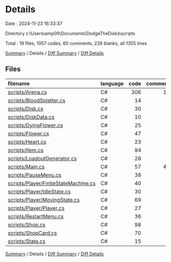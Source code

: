 # Details

Date : 2024-11-23 16:33:37

Directory c:\\Users\\amp09\\Documents\\DodgeTheDisks\\scripts

Total : 19 files,  1057 codes, 60 comments, 238 blanks, all 1355 lines

[Summary](results.md) / Details / [Diff Summary](diff.md) / [Diff Details](diff-details.md)

## Files
| filename | language | code | comment | blank | total |
| :--- | :--- | ---: | ---: | ---: | ---: |
| [scripts/Arena.cs](/scripts/Arena.cs) | C# | 306 | 11 | 54 | 371 |
| [scripts/BloodSplatter.cs](/scripts/BloodSplatter.cs) | C# | 14 | 0 | 2 | 16 |
| [scripts/Disk.cs](/scripts/Disk.cs) | C# | 30 | 0 | 12 | 42 |
| [scripts/DiskData.cs](/scripts/DiskData.cs) | C# | 10 | 0 | 2 | 12 |
| [scripts/DyingFlower.cs](/scripts/DyingFlower.cs) | C# | 25 | 1 | 9 | 35 |
| [scripts/Flower.cs](/scripts/Flower.cs) | C# | 47 | 0 | 17 | 64 |
| [scripts/Heart.cs](/scripts/Heart.cs) | C# | 23 | 0 | 7 | 30 |
| [scripts/Item.cs](/scripts/Item.cs) | C# | 94 | 0 | 6 | 100 |
| [scripts/LoadoutGenerator.cs](/scripts/LoadoutGenerator.cs) | C# | 28 | 0 | 6 | 34 |
| [scripts/Main.cs](/scripts/Main.cs) | C# | 57 | 45 | 25 | 127 |
| [scripts/PauseMenu.cs](/scripts/PauseMenu.cs) | C# | 38 | 1 | 6 | 45 |
| [scripts/Player/FiniteStateMachine.cs](/scripts/Player/FiniteStateMachine.cs) | C# | 40 | 0 | 10 | 50 |
| [scripts/Player/IdleState.cs](/scripts/Player/IdleState.cs) | C# | 30 | 0 | 7 | 37 |
| [scripts/Player/MovingState.cs](/scripts/Player/MovingState.cs) | C# | 69 | 0 | 18 | 87 |
| [scripts/Player/Player.cs](/scripts/Player/Player.cs) | C# | 27 | 0 | 8 | 35 |
| [scripts/RestartMenu.cs](/scripts/RestartMenu.cs) | C# | 36 | 1 | 7 | 44 |
| [scripts/Shop.cs](/scripts/Shop.cs) | C# | 98 | 0 | 24 | 122 |
| [scripts/ShopCard.cs](/scripts/ShopCard.cs) | C# | 70 | 1 | 12 | 83 |
| [scripts/State.cs](/scripts/State.cs) | C# | 15 | 0 | 6 | 21 |

[Summary](results.md) / Details / [Diff Summary](diff.md) / [Diff Details](diff-details.md)